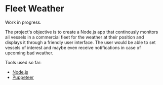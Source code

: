 # Fleet Weather

Work in progress.

The project's objective is to create a Node.js app that continously monitors all vessels in a commercial fleet for the weather at their position and displays it through a friendly user interface. The user would be able to set vessels of interest and maybe even receive notifications in case of upcoming bad weather.

Tools used so far:

- [Node.js](https://github.com/nodejs)
- [Puppeteer](https://github.com/puppeteer/puppeteer)
